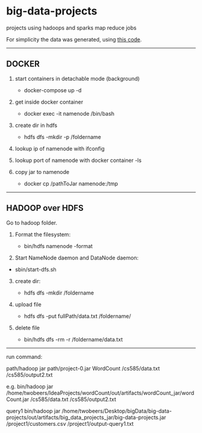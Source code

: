 # big-data-projects
projects using hadoops and sparks map reduce jobs

For simplicity the data was generated, using [this code](https://github.com/tobias-mack/generate-dataset).

---

## DOCKER

1. start containers in detachable mode (background)
    - docker-compose up -d
  
2. get inside docker container
    - docker exec -it namenode /bin/bash
  
3. create dir in hdfs
	- hdfs dfs -mkdir -p /foldername  
  
4. lookup ip of namenode with ifconfig

5. lookup port of namenode with docker container -ls

6. copy jar to namenode
	- docker cp /pathToJar namenode:/tmp

	
---
## HADOOP over HDFS

Go to hadoop folder.

1. Format the filesystem:
	- bin/hdfs namenode -format

2. Start NameNode daemon and DataNode daemon:
  -	sbin/start-dfs.sh

3. create dir:
	- hdfs dfs -mkdir /foldername  

4. upload file
	- hdfs dfs -put fullPath/data.txt /foldername/
	
5. delete file
    - bin/hdfs dfs -rm -r /foldername/data.txt

---
run command:

path/hadoop jar path/project-0.jar WordCount /cs585/data.txt /cs585/output2.txt

e.g.
bin/hadoop jar /home/twobeers/IdeaProjects/wordCount/out/artifacts/wordCount_jar/wordCount.jar /cs585/data.txt /cs585/output2.txt

query1 bin/hadoop jar /home/twobeers/Desktop/bigData/big-data-projects/out/artifacts/big_data_projects_jar/big-data-projects.jar /project1/customers.csv /project1/output-query1.txt
